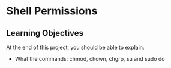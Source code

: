 # Shell Permissions

## Learning Objectives
At the end of this project, you should be able to explain:

* What the commands: chmod, chown, chgrp, su and sudo do
